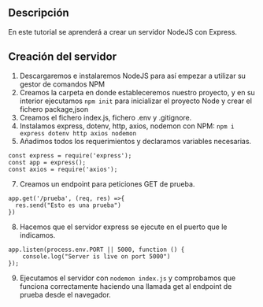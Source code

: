 ## Descripción
En este tutorial se aprenderá a crear un servidor NodeJS con Express.

## Creación del servidor
1. Descargaremos e instalaremos NodeJS para así empezar a utilizar su gestor de comandos NPM
2. Creamos la carpeta en donde estableceremos nuestro proyecto, y en su interior ejecutamos `npm init` para inicializar el proyecto Node y crear el fichero package,json
3. Creamos el fichero index.js, fichero .env y .gitignore.
4. Instalamos express, dotenv, http, axios, nodemon con NPM: `npm i express dotenv http axios nodemon`
5. Añadimos todos los requerimientos y declaramos variables necesarias.
~~~
const express = require('express');
const app = express();
const axios = require('axios');
~~~
7. Creamos un endpoint para peticiones GET de prueba.  
~~~
app.get('/prueba', (req, res) =>{
  res.send("Esto es una prueba")
})
~~~

8. Hacemos que el servidor express se ejecute en el puerto que le indicamos.  
~~~
app.listen(process.env.PORT || 5000, function () {
    console.log("Server is live on port 5000")
});
~~~
9. Ejecutamos el servidor con `nodemon index.js` y comprobamos que funciona correctamente haciendo una llamada get al endpoint de prueba desde el navegador.

